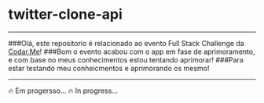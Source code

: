 # twitter-clone-api
<hr>
###Olá, este repositorio é relacionado ao evento Full Stack Challenge da <a href='https://codar.me/'>Codar.Me</a>!
###Bom o evento acabou com o app em fase de aprimoramento, e com base no meus conhecimentos estou tentando aprimorar!
###Para estar testando meu conheicmentos e aprimorando os mesmo!
<hr>
🔥 Em progersso...
🔥 In progress...
